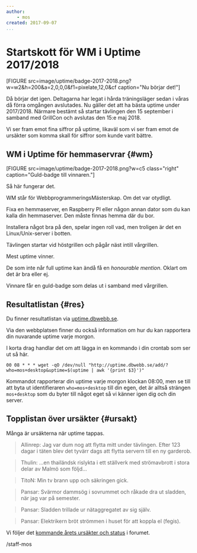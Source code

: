 ```yaml
---
author:
    - mos
created: 2017-09-07
...
```

Startskott för WM i Uptime 2017/2018
======================================


[FIGURE src=image/uptime/badge-2017-2018.png?w=w2&h=200&a=2,0,0,0&f1=pixelate,12,0&cf caption="Nu börjar det!"]

Då börjar det igen. Deltagarna har legat i hårda träningsläger sedan i våras då förra omgången avslutades. Nu gäller det att ha bästa uptime under 2017/2018. Närmare bestämt så startar tävlingen den 15 september i samband med GrillCon och avslutas den 15:e maj 2018.

Vi ser fram emot fina siffror på uptime, likaväl som vi ser fram emot de ursäkter som komma skall för siffror som kunde varit bättre.

<!--more-->



WM i Uptime för hemmaservrar {#wm}
-------------------------------------------

[FIGURE src=image/uptime/badge-2017-2018.png?w=c5 class="right" caption="Guld-badge till vinnaren."]

Så här fungerar det.

WM står för WebbprogrammeringsMästerskap. Om det var otydligt.

Fixa en hemmaserver, en Raspberry PI eller någon annan dator som du kan kalla din hemmaserver. Den måste finnas hemma där du bor.

Installera något bra på den, spelar ingen roll vad, men troligen är det en Linux/Unix-server i botten.

Tävlingen startar vid höstgrillen och pågår näst intill vårgrillen.

Mest uptime vinner.

De som inte når full uptime kan ändå få en *honourable mention*. Oklart om det är bra eller ej.

Vinnare får en guld-badge som delas ut i samband med vårgrillen.



Resultatlistan {#res}
-------------------------------------------

Du finner resultatlistan via [uptime.dbwebb.se](http://uptime.dbwebb.se/).

Via den webbplatsen finner du också information om hur du kan rapportera din nuvarande uptime varje morgon.

I korta drag handlar det om att lägga in en kommando i din crontab som ser ut så här.

```text
00 08 * * * wget -qO /dev/null "http://uptime.dbwebb.se/add/?who=mos+desktop&uptime=$(uptime | awk '{print $3}')"
```

Kommandot rapporterar din uptime varje morgon klockan 08:00, men se till att byta ut identifieraren `who=mos+desktop` till din egen, det är alltså strängen `mos+desktop` som du byter till något eget så vi känner igen dig och din server.



Topplistan över ursäkter {#ursakt}
-------------------------------------------

Många är ursäkterna när uptime tappas.

> Allinrep: Jag var dum nog att flytta mitt under tävlingen. Efter 123 dagar i täten blev det tyvärr dags att flytta servern till en ny garderob. 

> Thulin: ...en thailändsk rislykta i ett ställverk med strömavbrott i stora delar av Malmö som följd...

> TitoN: Min tv brann upp och säkringen gick.

> Pansar: Svärmor dammsög i sovrummet och råkade dra ut sladden, när jag var på semester.

> Pansar: Sladden trillade ur nätaggregatet av sig själv.

> Pansar: Elektrikern bröt strömmen i huset för att koppla el (fegis).

Vi följer det [kommande årets ursäkter och status](https://dbwebb.se/t/6636) i forumet.


/staff-mos
